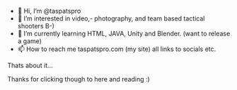 - 👋 Hi, I’m @taspatspro
- 👀 I’m interested in video,- photography, and team based tactical shooters B-)
- 🌱 I’m currently learning HTML, JAVA, Unity and Blender. (want to release a game)
- 📫 How to reach me taspatspro.com (my site) all links to socials etc.

Thats about it... 

Thanks for clicking though to here and reading :)
